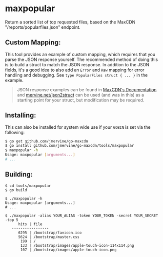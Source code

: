 maxpopular
==========

Return a sorted list of top requested files, based on the MaxCDN "/reports/popularfiles.json" endpoint.

Custom Mapping:
---------------

This tool provides an example of custom mapping, which requires that you parse the JSON response yourself. The recommended method of doing this is to build a struct to match the JSON response. In addition to the JSON fields, it's a good idea to also add an `Error` and `Raw` mapping for error handling and debugging. See `type PopularFiles struct { ... }` in the example.

> JSON response examples can be found in [MaxCDN's Documentation](http://docs.maxcdn.com/) and [mervine.net/json2struct](http://mervine.net/json2struct) can be used (and was in this) as a starting point for your struct, but modification may be required.


Installing:
-----------

This can also be installed for system wide use if your `GOBIN` is set via the following:

```bash
$ go get github.com/jmervine/go-maxcdn
$ go install github.com/jmervine/go-maxcdn/tools/maxpopular
$ maxpopular -h
Usage: maxpopular [arguments...]
# ...

```

Building:
---------

```
$ cd tools/maxpopular
$ go build

$ ./maxpopular -h
Usage: maxpopular [arguments...]
# ...

$ ./maxpopular -alias YOUR_ALIAS -token YOUR_TOKEN -secret YOUR_SECRET -top 5
      hits | file
   -----------------
      6295 | /bootstrap/favicon.ico
      5624 | /bootstrap/master.css
       199 | /
       133 | /bootstrap/images/apple-touch-icon-114x114.png
       107 | /bootstrap/images/apple-touch-icon.png

```
